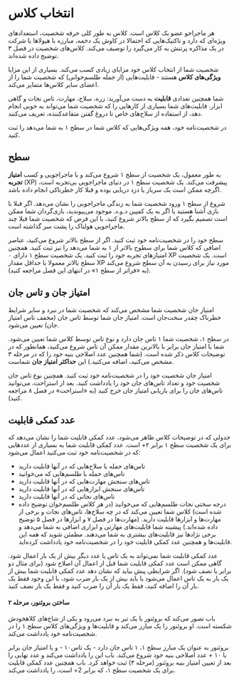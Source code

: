 # انتخاب کلاس
هر ماجراجو عضو یک کلاس است. کلاس به طور کلی حرفه شخصیت، استعدادهای ویژه‌ای که دارد و تاکتیک‌هایی که احتمالا در کاوش یک دخمه، مبارزه با هیولاها یا شرکت در یک مذاکره پرتنش به کار می‌گیرد را توصیف می‌کند. کلاس‌های شخصیت در فصل ۳ توضیح داده شده‌اند.

شخصیت شما از انتخاب کلاس خود مزایای زیادی کسب می‌کند. بسیاری از این مزایا **ویژگی‌های کلاس** هستند - قابلیت‌هایی (از جمله طلسم‌خوانی) که شخصیت شما را از اعضای سایر کلاس‌ها متمایز می‌کند.

شما همچنین تعدادی **قابلیت** به دست می‌آورید: زره، سلاح، مهارت، تاس نجات و گاهی ابزار. قابلیت‌های شما بسیاری از کارهایی را که شخصیت شما می‌تواند به خوبی انجام دهد، از استفاده از سلاح‌های خاص تا دروغ گفتن متقاعدکننده، تعریف می‌کنند.

در شخصیت‌نامه خود، همه ویژگی‌هایی که کلاس شما در سطح ۱ به شما می‌دهد را ثبت کنید.

## سطح
به طور معمول، یک شخصیت از سطح ۱ شروع می‌کند و با ماجراجویی و کسب **امتیاز تجربه** (XP) پیشرفت می‌کند. یک شخصیت سطح ۱ در دنیای ماجراجویی بی‌تجربه است، اگرچه ممکن است یک سرباز یا دزد دریایی بوده و قبلا کار خطرناکی انجام داده باشد.

شروع از سطح ۱ ورود شخصیت شما به زندگی ماجراجویی را نشان می‌دهد. اگر قبلا با بازی آشنا هستید یا اگر به یک کمپین د.و.د. موجود می‌پیوندید، بازی‌گردان شما ممکن است تصمیم بگیرد که از سطح بالاتر شروع کنید، با این فرض که شخصیت شما قبلا چند ماجراجویی هولناک را پشت سر گذاشته است.

سطح خود را در شخصیت‌نامه خود ثبت کنید. اگر از سطح بالاتر شروع می‌کنید، عناصر اضافی که کلاس شما برای سطوح بالاتر از ۱ به شما می‌دهد را نیز ثبت کنید. همچنین امتیازهای تجربه خود را ثبت کنید. یک شخصیت سطح ۱ دارای ۰ XP است. یک شخصیت سطح بالاتر معمولا با حداقل مقدار XP مورد نیاز برای رسیدن به آن سطح شروع می‌کند (به «فراتر از سطح ۱» در انتهای این فصل مراجعه کنید).

## امتیاز جان و تاس جان
امتیاز جان شخصیت شما مشخص می‌کند که شخصیت شما در نبرد و سایر شرایط خطرناک چقدر سخت‌جان است. امتیاز جان شما توسط تاس جان (مخفف تاس امتیاز جان) تعیین می‌شود.

در سطح ۱، شخصیت شما ۱ تاس جان دارد و نوع تاس توسط کلاس شما تعیین می‌شود. شما با امتیاز جان برابر با بالاترین مقدار ممکن آن تاس شروع می‌کنید، همانطور که در توضیحات کلاس ذکر شده است. (شما همچنین عدد اصلاحی بنیه خود را که در مرحله ۳ مشخص می‌کنید، اضافه می‌کنید.) این **حداکثر امتیاز جان** شماست.

امتیاز جان شخصیت خود را در شخصیت‌نامه خود ثبت کنید. همچنین نوع تاس جان شخصیت خود و تعداد تاس‌های جان خود را یادداشت کنید. بعد از استراحت، می‌توانید تاس‌های جان را برای بازیابی امتیاز جان خرج کنید (به «استراحت» در فصل ۸ مراجعه کنید).

## عدد کمکی قابلیت
جدولی که در توضیحات کلاس ظاهر می‌شود، عدد کمکی قابلیت شما را نشان می‌دهد که برای یک شخصیت سطح ۱ برابر ۲+ است. عدد کمکی قابلیت شما به بسیاری از عددهایی که در شخصیت‌نامه خود ثبت می‌کنید اعمال می‌شود:
- تاس‌های حمله با سلاح‌هایی که در آنها قابلیت دارید
- تاس‌های حمله با طلسم‌هایی که می‌خوانید
- تاس‌های سنجش مهارت‌هایی که در آنها قابلیت دارید
- تاس‌های سنجش ابزارهایی که در آنها قابلیت دارید
- تاس‌های نجاتی که در آنها قابلیت دارید
- درجه سختی نجات طلسم‌هایی که می‌خوانید (در هر کلاس طلسم‌خوان توضیح داده شده است)
کلاس شما تعیین می‌کند که در چه سلاح‌ها، تاس‌های نجات و برخی از مهارت‌ها و ابزارها قابلیت دارید. (مهارت‌ها در فصل ۷ و ابزارها در فصل ۵ توضیح داده شده‌اند.) پیشینه شما قابلیت‌های مهارتی و ابزاری اضافی به شما می‌دهد و برخی نژادها نیز قابلیت‌های بیشتری به شما می‌دهند. مطمئن شوید که همه این قابلیت‌ها و همچنین عدد کمکی قابلیت خود را در شخصیت‌نامه خود یادداشت کرده‌اید.

عدد کمکی قابلیت شما نمی‌تواند به یک تاس یا عدد دیگر بیش از یک بار اعمال شود. گاهی ممکن است عدد کمکی قابلیت شما قبل از اعمال آن اصلاح شود (برای مثال دو برابر یا نصف شود). اگر شرایطی پیش بیاید که نشان دهد عدد کمکی قابلیت شما بیش از یک بار به یک تاس اعمال می‌شود یا باید بیش از یک بار ضرب شود، با این وجود فقط یک بار آن را اضافه کنید، فقط یک بار آن را ضرب کنید و فقط یک بار نصف کنید.

#### ساختن بروئنور، مرحله ۲
باب تصور می‌کند که بروئنور با یک تبر به نبرد می‌رود و یکی از شاخ‌های کلاهخودش شکسته است. او بروئنور را یک مبارز می‌کند و قابلیت‌ها و ویژگی‌های کلاس سطح ۱ را در شخصیت‌نامه خود یادداشت می‌کند.

بروئنور به عنوان یک مبارز سطح ۱، ۱ تاس جان دارد - یک تاس۱۰ - و با امتیاز جان برابر با ۱۰ + عدد اصلاحی بنیه خود شروع می‌کند. باب این را یادداشت می‌کند و عدد نهایی را بعد از تعیین امتیاز بنیه بروئنور (مرحله ۳) ثبت خواهد کرد. باب همچنین عدد کمکی قابلیت برای یک شخصیت سطح ۱، که برابر 2+ است، را یادداشت می‌کند.

